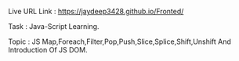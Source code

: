 Live URL Link : https://jaydeep3428.github.io/Fronted/

Task : Java-Script Learning.

Topic : JS Map,Foreach,Filter,Pop,Push,Slice,Splice,Shift,Unshift And Introduction Of JS DOM.
